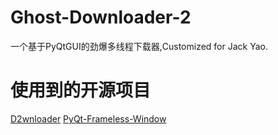 # Ghost-Downloader-2
一个基于PyQtGUI的劲爆多线程下载器,Customized for Jack Yao.

# 使用到的开源项目
[D2wnloader](https://github.com/DamageControlStudio/D2wnloader)
[PyQt-Frameless-Window](https://github.com/zhiyiYo/PyQt-Frameless-Window)
